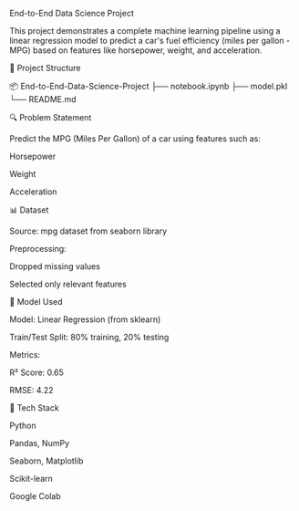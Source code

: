 End-to-End Data Science Project

This project demonstrates a complete machine learning pipeline using a linear regression model to predict a car's fuel efficiency (miles per gallon - MPG) based on features like horsepower, weight, and acceleration.

📁 Project Structure

📦 End-to-End-Data-Science-Project
├── notebook.ipynb
├── model.pkl
└── README.md


🔍 Problem Statement

Predict the MPG (Miles Per Gallon) of a car using features such as:

Horsepower

Weight

Acceleration


📊 Dataset

Source: mpg dataset from seaborn library

Preprocessing:

Dropped missing values

Selected only relevant features


🧠 Model Used

Model: Linear Regression (from sklearn)

Train/Test Split: 80% training, 20% testing

Metrics:

R² Score: 0.65

RMSE: 4.22



🔧 Tech Stack

Python

Pandas, NumPy

Seaborn, Matplotlib

Scikit-learn

Google Colab
